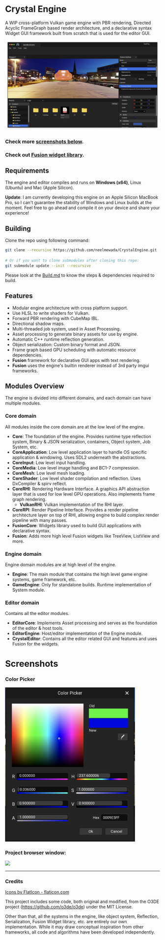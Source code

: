 # Crystal Engine

A WIP cross-platform Vulkan game engine with PBR rendering, Directed Acyclic FrameGraph based render architecture, and a declarative syntax Widget GUI framework built from scratch that is used for the editor GUI.

![](./Screenshots/NewEditor_Mac.png)

### Check more [screenshots below](#screenshots).

### Check out [Fusion widget library](./Docs/FusionWidgets.md).

## Requirements

The engine and editor compiles and runs on **Windows (x64)**, Linux (Ubuntu) and Mac (Apple Silicon).

**Update**: I am currently developing this engine on an Apple Silicon MacBook Pro, so I can't guarantee the stability of Windows and Linux builds at the moment. Feel free to go ahead and compile it on your device and share your experience!

## Building

Clone the repo using following command:

```sh
git clone --recursive https://github.com/neelmewada/CrystalEngine.git

# Or if you want to clone submodules after cloning this repo:
git submodule update --init --recursive
```

Please look at the [Build.md](./Docs/Build.md) to know the steps & dependencies required to build.

## Features

- Modular engine architecture with cross platform support.
- Use HLSL to write shaders for Vulkan.
- Forward PBR rendering with CubeMap IBL.
- Directional shadow maps.
- Multi-threaded job system, used in Asset Processing.
- Asset processing to generate binary assets for use by engine.
- Automatic C++ runtime reflection generation.
- Object serialization: Custom binary format and JSON.
- Frame graph based GPU scheduling with automatic resource dependencies.
- **Fusion** framework for declarative GUI apps with text rendering.
- **Fusion** uses the engine's builtin renderer instead of 3rd party imgui frameworks.

## Modules Overview

The engine is divided into different domains, and each domain can have multiple modules.

### Core domain
All modules inside the core domain are at the low level of the engine.

* **Core**: The foundation of the engine. Provides runtime type reflection system, Binary & JSON serialization, containers, Object system, Job System, etc.
* **CoreApplication**: Low level application layer to handle OS specific application & windowing. Uses SDL2 underneath the abstractions.
* **CoreInput**: Low level input handling.
* **CoreMedia**: Low level image handling and BC1-7 compression.
* **CoreMesh**: Low level mesh loading.
* **CoreShader**: Low level shader compilation and reflection. Uses DxCompiler & spirv reflect.
* **CoreRHI**: Rendering Hardware Interface. A graphics API abstraction layer that is used for low level GPU operations. Also implements frame graph rendering.
    * **VulkanRHI**: Vulkan implementation of the RHI layer.
* **CoreRPI**: Render Pipeline Interface. Provides a render pipeline architecture layer on top of RHI, allowing engine to build complex render pipeline with many passes.
* **FusionCore**: Widgets library used to build GUI applications with declarative syntax.
* **Fusion**: Adds more high level Fusion widgets like TreeView, ListView and more.

### Engine domain

Engine domain modules are at high level of the engine.

* **Engine**: The main module that contains the high level game engine systems, game framework, etc.
* **GameEngine**: Only for standalone builds. Runtime implementation of System module.

### Editor domain

Contains all the editor modules.

* **EditorCore**: Implements Asset processing and serves as the foundation of the editor & host tools.
* **EditorEngine**: Host/editor implementation of the Engine module.
* **CrystalEditor**: Contains all the editor related GUI and features and uses Fusion for the widgets.

# Screenshots

### Color Picker

<img src="./Screenshots/ColorPicker_Fusion.png" height="500" width="auto"/>

### Project browser window:

![](./Screenshots/ProjectBrowser.png)

--- 
### Credits

<a href="https://www.flaticon.com/">Icons by FlatIcon - flaticon.com</a>

This project includes some code, both original and modified, from the O3DE project (https://github.com/o3de/o3de) under the MIT License.

Other than that, all the systems in the engine, like object system, Reflection, Serialization, Fusion Widget library, etc. are entirely our own implementation. While it may draw conceptual inspiration from other frameworks, all code and algorithms have been developed independently.

